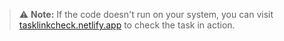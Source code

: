 > ⚠️ **Note:** If the code doesn't run on your system, you can visit [tasklinkcheck.netlify.app](https://tasklinkcheck.netlify.app/) to check the task in action.
